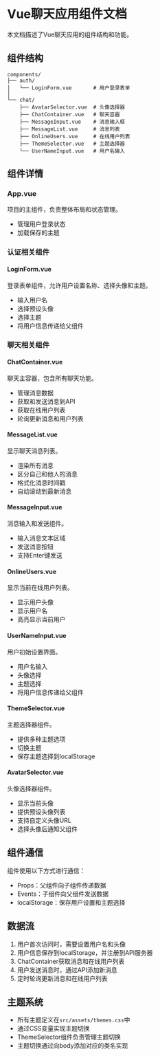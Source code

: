 # Vue聊天应用组件文档

本文档描述了Vue聊天应用的组件结构和功能。

## 组件结构

```
components/
├── auth/
│   └── LoginForm.vue       # 用户登录表单
│
└── chat/
    ├── AvatarSelector.vue  # 头像选择器
    ├── ChatContainer.vue   # 聊天容器
    ├── MessageInput.vue    # 消息输入框
    ├── MessageList.vue     # 消息列表
    ├── OnlineUsers.vue     # 在线用户列表
    ├── ThemeSelector.vue   # 主题选择器
    └── UserNameInput.vue   # 用户名输入
```

## 组件详情

### App.vue
项目的主组件，负责整体布局和状态管理。
- 管理用户登录状态
- 加载保存的主题

### 认证相关组件

#### LoginForm.vue
登录表单组件，允许用户设置名称、选择头像和主题。
- 输入用户名
- 选择预设头像
- 选择主题
- 将用户信息传递给父组件

### 聊天相关组件

#### ChatContainer.vue
聊天主容器，包含所有聊天功能。
- 管理消息数据
- 获取和发送消息到API
- 获取在线用户列表
- 轮询更新消息和用户列表

#### MessageList.vue
显示聊天消息列表。
- 渲染所有消息
- 区分自己和他人的消息
- 格式化消息时间戳
- 自动滚动到最新消息

#### MessageInput.vue
消息输入和发送组件。
- 输入消息文本区域
- 发送消息按钮
- 支持Enter键发送

#### OnlineUsers.vue
显示当前在线用户列表。
- 显示用户头像
- 显示用户名
- 高亮显示当前用户

#### UserNameInput.vue
用户初始设置界面。
- 用户名输入
- 头像选择
- 主题选择
- 将用户信息传递给父组件

#### ThemeSelector.vue
主题选择器组件。
- 提供多种主题选项
- 切换主题
- 保存主题选择到localStorage

#### AvatarSelector.vue
头像选择器组件。
- 显示当前头像
- 提供预设头像列表
- 支持自定义头像URL
- 选择头像后通知父组件

## 组件通信

组件使用以下方式进行通信：
- Props：父组件向子组件传递数据
- Events：子组件向父组件发送数据
- localStorage：保存用户设置和主题选择

## 数据流

1. 用户首次访问时，需要设置用户名和头像
2. 用户信息保存到localStorage，并注册到API服务器
3. ChatContainer获取消息和在线用户列表
4. 用户发送消息时，通过API添加新消息
5. 定时轮询更新消息和在线用户列表

## 主题系统

- 所有主题定义在`src/assets/themes.css`中
- 通过CSS变量实现主题切换
- ThemeSelector组件负责管理主题切换
- 主题切换通过向body添加对应的类名实现 